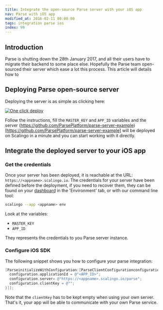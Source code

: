 ```yaml
---
title: Integrate the open-source Parse server with your iOS app
nav: Parse with iOS app
modified_at: 2016-02-11 00:00:00
tags: integration parse ios
index: 99
---
```


## Introduction

Parse is shutting down the 28th January 2017, and all their users have to
migrate their backend to some place else. Hopefully the Parse team open-sourced
their server which ease a lot this process. This article will details how to

## Deploying Parse open-source server

Deploying the server is as simple as clicking here:

[![One click
deploy](https://cdn.scalingo.com/deploy/button.svg)](https://my.scalingo.com/deploy?source=https://github.com/ParsePlatform/parse-server-example)

Follow the instructions, fill the `MASTER_KEY` and `APP_ID` variables and the server
(https://github.com/ParsePlatform/parse-server-example)[https://github.com/ParsePlatform/parse-server-example]
will be deployed on Scalingo in a minute and you can start working with it directly.

## Integrate the deployed server to your iOS app

### Get the credentials

Once your server has been deployed, it is reachable at the URL:
`https://<appname>.scalingo.io`. The credentials for your server have been
defined before the deployment, if you need to recover them, they can be found
on your [dashboard](https://my.scalingo.com) in the 'Environment' tab, or with
our command line tool:

```bash
scalingo --app <appname> env
```

Look at the variables:

- `MASTER_KEY`
- `APP_ID`

They represents the credentials to you Parse server instance.

### Configure iOS SDK

The following snippet shows you how to configure your parse integration:

```objective-c
[ParseinitializeWithConfiguration:[ParseClientConfigurationconfigurationWithBlock:^(id<ParseMutableClientConfiguration> _Nonnull configuration) {
  configuration.applicationId = @"<APP_ID>";
  configuration.server= @"https://<appname>.scalingo.io/parse";
  configuration.clientKey = @"";
}]];
```

Note that the `clientKey` has to be kept empty when using your own server. That's
it, your app will be able to communicate with your own Parse service.
